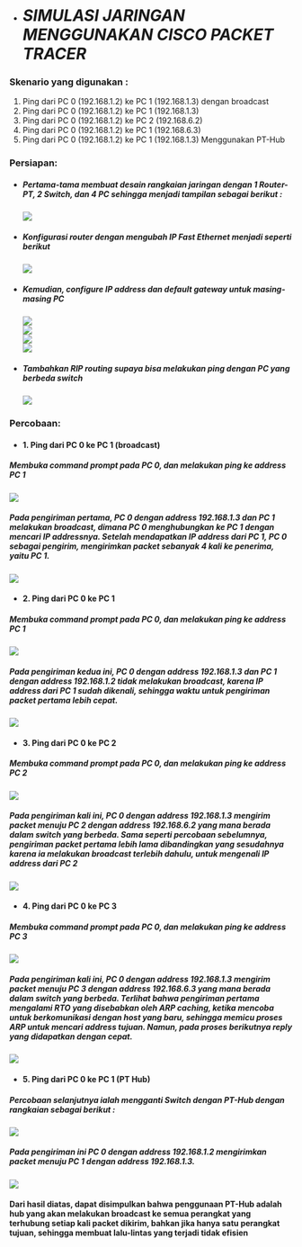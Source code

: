 - # _SIMULASI JARINGAN MENGGUNAKAN CISCO PACKET TRACER_

### Skenario yang digunakan :
1. Ping dari PC 0 (192.168.1.2) ke PC 1 (192.168.1.3) dengan broadcast
2. Ping dari PC 0 (192.168.1.2) ke PC 1 (192.168.1.3)
3. Ping dari PC 0 (192.168.1.2) ke PC 2 (192.168.6.2)
4. Ping dari PC 0 (192.168.1.2) ke PC 1 (192.168.6.3)
5. Ping dari PC 0 (192.168.1.2) ke PC 1 (192.168.1.3) Menggunakan PT-Hub

### Persiapan:
- ##### Pertama-tama membuat desain rangkaian jaringan dengan 1 Router-PT, 2 Switch, dan 4 PC sehingga menjadi tampilan sebagai berikut :
    <img src="assets/rangkaian.png">
- ##### Konfigurasi router dengan mengubah IP Fast Ethernet menjadi seperti berikut
    <img src="assets/router.png">
- ##### Kemudian, configure IP address dan default gateway untuk masing-masing PC
    <img src="assets/PC 1.png"><br>
    <img src="assets/PC 2.png"><br>
    <img src="assets/PC 3.png"><br>
    <img src="assets/PC 4.png"><br>

- ##### Tambahkan RIP routing supaya bisa melakukan <i>ping</i> dengan PC yang berbeda switch
    <img src="assets/RIP.png">

### Percobaan:

- #### 1. Ping dari PC 0 ke PC 1 (broadcast)
##### Membuka command prompt pada <strong>PC 0</strong>, dan melakukan ping ke address <strong>PC 1</strong><br>
<img src="assets/Ping 0-1 part 1.png"> <br>
##### Pada pengiriman pertama, <strong>PC 0</strong> dengan address <strong>192.168.1.3</strong>  dan PC 1 melakukan broadcast, dimana <strong>PC 0</strong> menghubungkan ke <strong>PC 1</strong> dengan mencari IP addressnya. Setelah mendapatkan IP address dari <strong>PC 1</strong>, <strong>PC 0</strong> sebagai pengirim, mengirimkan packet sebanyak 4 kali ke penerima, yaitu <strong>PC 1</strong>.<br>
<img src="assets/ping 0-1 part 8.png"><br>


- #### 2. Ping dari PC 0 ke PC 1
##### Membuka command prompt pada <strong>PC 0</strong>, dan melakukan ping ke address <strong>PC 1</strong> <br>
<img src="assets/ping 0-1 part 9.png"><br>
##### Pada pengiriman kedua ini, PC 0 dengan address <strong>192.168.1.3</strong>  dan PC 1 dengan address <strong>192.168.1.2</strong>  tidak melakukan broadcast, karena IP address dari <strong>PC 1</strong> sudah dikenali, sehingga waktu untuk pengiriman packet pertama lebih cepat.<br>
<img src="assets/ping 0-1 part 10.png"><br>

- #### 3. Ping dari PC 0 ke PC 2
##### Membuka command prompt pada <strong>PC 0</strong>, dan melakukan ping ke address <strong>PC 2</strong> <br>
<img src="assets/ping 0-2 part 1.png"><br>
##### Pada pengiriman kali ini, PC 0 dengan address <strong>192.168.1.3</strong> mengirim packet menuju PC 2 dengan address <strong>192.168.6.2</strong>  yang mana berada dalam switch yang berbeda. Sama seperti percobaan sebelumnya, pengiriman packet pertama lebih lama dibandingkan yang sesudahnya karena ia melakukan broadcast terlebih dahulu, untuk mengenali IP address dari PC 2<br>
<img src="assets/ping 0-2 part 2.png">

- #### 4. Ping dari PC 0 ke PC 3
##### Membuka command prompt pada <strong>PC 0</strong>, dan melakukan ping ke address <strong>PC 3</strong><br>
<img src="assets/ping 0-3 part 1.png"><br>
##### Pada pengiriman kali ini, <strong>PC 0</strong> dengan address <strong>192.168.1.3</strong> mengirim packet menuju <strong>PC 3</strong> dengan address <strong>192.168.6.3</strong>  yang mana berada dalam switch yang berbeda. Terlihat bahwa pengiriman pertama mengalami RTO yang disebabkan oleh ARP caching, ketika mencoba untuk berkomunikasi dengan host yang baru, sehingga memicu proses ARP untuk mencari address tujuan. Namun, pada proses berikutnya reply yang didapatkan dengan cepat. <br>
<img src="assets/ping 0-3 part 2.png">

- #### 5. Ping dari PC 0 ke PC 1 (PT Hub)
##### Percobaan selanjutnya ialah mengganti Switch dengan PT-Hub dengan rangkaian sebagai berikut :<br>
<img src="assets/PT Hub.png"><br>
##### Pada pengiriman ini PC 0 dengan address <strong>192.168.1.2</strong> mengirimkan packet menuju PC 1 dengan address <strong>192.168.1.3</strong>.<br>
<img src="assets/PT-Hub ping2.png"><br>
#### Dari hasil diatas, dapat disimpulkan bahwa penggunaan PT-Hub adalah hub yang akan melakukan broadcast ke semua perangkat yang terhubung setiap kali packet dikirim, bahkan jika hanya satu perangkat tujuan, sehingga membuat lalu-lintas yang terjadi tidak efisien
